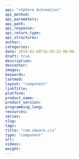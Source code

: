 ```yaml
---
api: "vSphere Automation"
api_method:
api_parameters:
api_path:
api_response:
api_return_type:
api_structures:
author:
categories:
date: 2019-02-08T16:56:22-08:00
draft: true
description:
devcenter:
images:
keywords:
lastmod:
layout: "component"
linkTitle:
platform:
product_name:
product_version:
programming_lang:
resources:
series:
slug:
tags:
title: "com.vmware.cis"
type: "component"
url:
videos:
weight:
---
```

